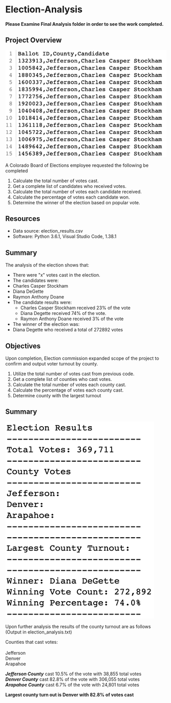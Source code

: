 # Election-Analysis

#### Please Examine Final Analysis folder in order to see the work completed. 

## Project Overview

![Colorado Election Data](Resources/Election_Data.png)

A Colorado Board of Elections employee requested the following be completed

1. Calculate the total number of votes cast.
2. Get a complete list of candidates who received votes.
3. Calculate the total number of votes each candidate received.
4. Calculate the percentage of votes each candidate won.
5. Determine the winner of the election based on popular vote.

## Resources
- Data source: election_results.csv
- Software: Python 3.6.1, Visual Studio Code, 1.38.1

## Summary
The analysis of the election shows that:
- There were "x" votes cast in the election.
- The candidates were:
- Charles Casper Stockham
- Diana DeGette
- Raymon Anthony Doane
- The candidate results were:
  - Charles Casper Stockham received 23% of the vote
  - Diana Degette received 74% of the vote.
  - Raymon Anthony Doane received 3% of the vote
- The winner of the election was:
 - Diana Degette who received a total of 272892 votes
 
 ## Objectives
 Upon completion, Election commission expanded scope of the project to confirm and output voter turnout by county.


1. Utilize the total number of votes cast from previous code.
2. Get a complete list of counties who cast votes.
3. Calculate the total number of votes each county cast.
4. Calculate the percentage of votes each county cast.
5. Determine county with the largest turnout

 ## Summary
 
![Elections Results](Resources/Election_Results.png)
 
Upon further analysis the results of the county turnout are as follows (Output in election_analysis.txt)

Counties that cast votes:</br>  
Jefferson </br> 
Denver</br> 
Arapahoe</br>

***Jefferson County*** cast 10.5% of the vote with 38,855 total votes</br>
***Denver County*** cast 82.8% of the vote with 306,055 total votes</br>
***Arapahoe County*** cast 6.7% of the vote with 24,801 total votes</br>

**Largest county turn out is Denver with 82.8% of votes cast**
